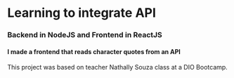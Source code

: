 # Learning to integrate API

### Backend in NodeJS and Frontend in ReactJS

#### I made a frontend that reads character quotes from an API 

This project was based on teacher Nathally Souza class at a DIO Bootcamp.